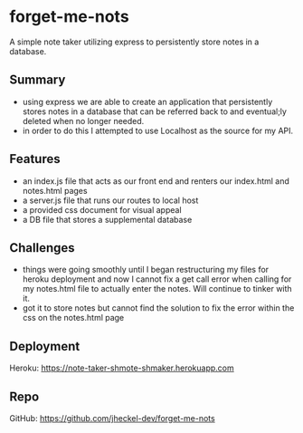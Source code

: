 # forget-me-nots
A simple note taker utilizing express to persistently store notes in a database.

## Summary
- using express we are able to create an application that persistently stores notes in a database that can be referred back to and eventual;ly deleted when no longer needed.
- in order to do this I attempted to use Localhost as the source for my API.

## Features
- an index.js file that acts as our front end and renters our index.html and notes.html pages
- a server.js file that runs our routes to local host
- a provided css document for visual appeal
- a DB file that stores a supplemental database

## Challenges
- things were going smoothly until I began restructuring my files for heroku deployment and now I cannot fix a get call error when calling for my notes.html file to actually enter the notes. Will continue to tinker with it.
- got it to store notes but cannot find the solution to fix the error within the css on the notes.html page


## Deployment
Heroku: https://note-taker-shmote-shmaker.herokuapp.com

## Repo
GitHub: https://github.com/jheckel-dev/forget-me-nots